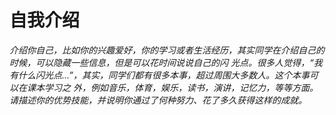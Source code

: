 # 自我介绍
_介绍你自己，比如你的兴趣爱好，你的学习或者生活经历，其实同学在介绍自己的时候，可以隐藏一些信息，但是可以花时间说说自己的闪
光点。很多人觉得，“我有什么闪光点...”，其实，同学们都有很多本事，超过周围大多数人。这个本事可以在课本学习之
外，例如音乐，体育，娱乐，读书，演讲，记忆力，等等方面。请描述你的优势技能，并说明你通过了何种努力、花了多久获得这样的成就。_
